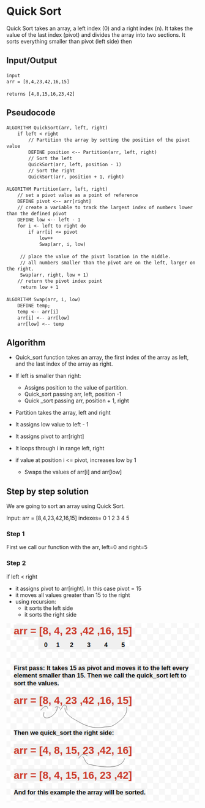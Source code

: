 # Quick Sort

Quick Sort takes an array, a left index (0) and a right index (n).
It takes the value of the last index (pivot) and divides the array into two sections. It sorts everything smaller than pivot (left side) then 

## Input/Output

```
input 
arr = [8,4,23,42,16,15]

returns [4,8,15,16,23,42]
```

## Pseudocode
```
ALGORITHM QuickSort(arr, left, right)
    if left < right
        // Partition the array by setting the position of the pivot value 
        DEFINE position <-- Partition(arr, left, right)
        // Sort the left
        QuickSort(arr, left, position - 1)
        // Sort the right
        QuickSort(arr, position + 1, right)

ALGORITHM Partition(arr, left, right)
    // set a pivot value as a point of reference
    DEFINE pivot <-- arr[right]
    // create a variable to track the largest index of numbers lower than the defined pivot
    DEFINE low <-- left - 1
    for i <- left to right do
        if arr[i] <= pivot
            low++
            Swap(arr, i, low)

     // place the value of the pivot location in the middle.
     // all numbers smaller than the pivot are on the left, larger on the right. 
     Swap(arr, right, low + 1)
    // return the pivot index point
     return low + 1

ALGORITHM Swap(arr, i, low)
    DEFINE temp;
    temp <-- arr[i]
    arr[i] <-- arr[low]
    arr[low] <-- temp
```

## Algorithm

- Quick_sort function takes an array, the first index of the array as left, and the last index of the array as right. 

- If left is smaller than right:
    - Assigns position to the value of partition.
    - Quick_sort passing arr, left, position -1
    - Quick _sort passing arr, position + 1, right

- Partition takes the array, left and right
- It assigns low value to left - 1
- It assigns pivot to arr[right]
- It loops through i in range left, right
- if value at position i <= pivot, increases low by 1
    - Swaps the values of arr[i] and arr[low]



## **Step by step solution**

We are going to sort an array using Quick Sort.

Input: arr = [8,4,23,42,16,15]
indexes=      0 1 2  3  4  5

### **Step 1**

First we call our function with the arr, left=0 and right=5

### **Step 2**

if left < right
- it assigns pivot to arr[right]. In this case pivot = 15
- it moves all values greater than 15 to the right 
- using recursion:
    - it sorts the left side
    - it sorts the right side


![](./img/quick_sort.png)